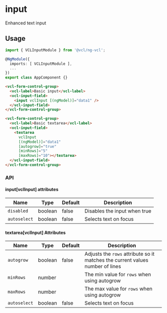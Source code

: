 # input

Enhanced text input

## Usage

```typescript
import { VCLInputModule } from '@vcl/ng-vcl';

@NgModule({
  imports: [ VCLInputModule ],
  ...
})
export class AppComponent {}
```

```html
<vcl-form-control-group>
  <vcl-label>Basic input</vcl-label>
  <vcl-input-field>
    <input vclInput [(ngModel)]="data1" />
  </vcl-input-field>
</vcl-form-control-group>

<vcl-form-control-group>
  <vcl-label>Basic textarea</vcl-label>
  <vcl-input-field>
    <textarea
      vclInput
      [(ngModel)]="data1"
      [autogrow]="true"
      [minRows]="5"
      [maxRows]="10"></textarea>
  </vcl-input-field>
</vcl-form-control-group>
```

### API

#### input[vclInput] attributes

| Name         | Type    | Default | Description                  |
| ------------ | ------- | ------- | ---------------------------- |
| `disabled`   | boolean | false   | Disables the input when true |
| `autoselect` | boolean | false   | Selects text on focus        |

#### textarea[vclInput] Attributes

| Name         | Type    | Default | Description                                                                   |
| ------------ | ------- | ------- | ----------------------------------------------------------------------------- |
| `autogrow`   | boolean | false   | Adjusts the `rows` attribute so it matches the current values number of lines |
| `minRows`    | number  |         | The min value for `rows` when using autogrow                                  |
| `maxRows`    | number  |         | The max value for `rows` when using autogrow                                  |
| `autoselect` | boolean | false   | Selects text on focus                                                         |
